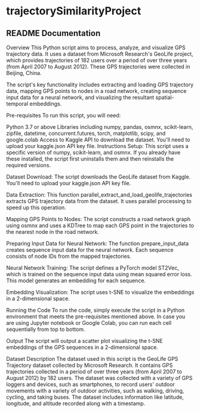 # trajectorySimilarityProject


## README Documentation
Overview
This Python script aims to process, analyze, and visualize GPS trajectory data. It uses a dataset from Microsoft Research's GeoLife project, which provides trajectories of 182 users over a period of over three years (from April 2007 to August 2012). These GPS trajectories were collected in Beijing, China.

The script's key functionality includes extracting and loading GPS trajectory data, mapping GPS points to nodes in a road network, creating sequence input data for a neural network, and visualizing the resultant spatial-temporal embeddings.

Pre-requisites
To run this script, you will need:

Python 3.7 or above
Libraries including numpy, pandas, osmnx, scikit-learn, zipfile, datetime, concurrent.futures, torch, matplotlib, scipy, and google.colab
Access to Kaggle API to download the dataset. You'll need to upload your kaggle.json API key file.
Instructions
Setup: This script uses a specific version of numpy, scikit-learn, and osmnx. If you already have these installed, the script first uninstalls them and then reinstalls the required versions.

Dataset Download: The script downloads the GeoLife dataset from Kaggle. You'll need to upload your kaggle.json API key file.

Data Extraction: This function parallel_extract_and_load_geolife_trajectories extracts GPS trajectory data from the dataset. It uses parallel processing to speed up this operation.

Mapping GPS Points to Nodes: The script constructs a road network graph using osmnx and uses a KDTree to map each GPS point in the trajectories to the nearest node in the road network.

Preparing Input Data for Neural Network: The function prepare_input_data creates sequence input data for the neural network. Each sequence consists of node IDs from the mapped trajectories.

Neural Network Training: The script defines a PyTorch model ST2Vec, which is trained on the sequence input data using mean squared error loss. This model generates an embedding for each sequence.

Embedding Visualization: The script uses t-SNE to visualize the embeddings in a 2-dimensional space.

Running the Code
To run the code, simply execute the script in a Python environment that meets the pre-requisites mentioned above. In case you are using Jupyter notebook or Google Colab, you can run each cell sequentially from top to bottom.

Output
The script will output a scatter plot visualizing the t-SNE embeddings of the GPS sequences in a 2-dimensional space.

Dataset Description
The dataset used in this script is the GeoLife GPS Trajectory dataset collected by Microsoft Research. It contains GPS trajectories collected in a period of over three years (from April 2007 to August 2012) by 182 users. The dataset was collected with a variety of GPS loggers and devices, such as smartphones, to record users' outdoor movements with a variety of outdoor activities, such as walking, driving, cycling, and taking buses. The dataset includes information like latitude, longitude, and altitude recorded along with a timestamp.
